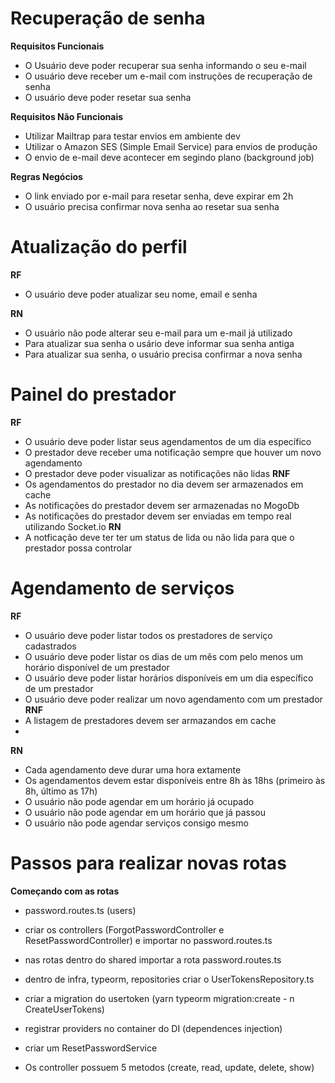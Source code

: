 
# Recuperação de senha
**Requisitos Funcionais**
- O Usuário deve poder  recuperar sua senha informando o seu e-mail
- O usuário deve receber um e-mail com instruções de recuperação de senha
- O usuário deve poder resetar sua senha

**Requisitos Não Funcionais**

- Utilizar Mailtrap para testar envios em ambiente dev
- Utilizar o Amazon SES (Simple Email Service)  para envios de produção
- O envio de e-mail deve acontecer em segindo plano (background job)


**Regras Negócios**
- O link enviado por e-mail para resetar senha, deve expirar em 2h
- O usuário precisa confirmar nova senha ao resetar sua senha



# Atualização do perfil

**RF**
- O usuário deve poder atualizar seu nome, email e senha

**RN**
- O usuário não pode alterar seu e-mail para um e-mail já utilizado
- Para atualizar sua senha o usário deve informar sua senha antiga
- Para atualizar sua senha, o usuário precisa confirmar a nova senha
# Painel do prestador
**RF**
- O usuário deve poder listar seus agendamentos de um dia específico
- O prestador deve receber uma notificação sempre que houver um novo agendamento
- O prestador deve poder visualizar as notificações não lidas
**RNF**
- Os agendamentos do prestador no dia devem ser armazenados em cache
- As notificações do prestador devem ser armazenadas no MogoDb
- As notificações do prestador devem ser enviadas em tempo real utilizando Socket.io
**RN**
- A notficação deve ter ter um status de lida ou não lida para que o prestador possa controlar

# Agendamento de serviços
**RF**
- O usuário deve poder listar todos os prestadores de serviço cadastrados
- O usuário deve poder listar os dias de um mês com pelo menos um horário disponível de um prestador
- O usuário deve poder listar horários disponíveis em um dia específico de um prestador
- O usuário deve poder realizar um novo agendamento com um prestador
**RNF**
- A listagem de prestadores devem ser armazandos em cache
-

**RN**
- Cada agendamento deve durar uma hora extamente
- Os agendamentos devem estar disponíveis entre 8h às 18hs (primeiro às 8h, último as 17h)
- O usuário não pode agendar em um horário  já ocupado
- O usuário não pode agendar em um horário que já passou
- O usuário não pode agendar serviços consigo mesmo


# Passos para realizar novas rotas
**Começando com as rotas**
- password.routes.ts  (users)
- criar os controllers (ForgotPasswordController e ResetPasswordController) e importar no password.routes.ts
- nas rotas dentro do shared importar a rota password.routes.ts
- dentro de infra, typeorm, repositories criar o UserTokensRepository.ts
- criar a migration do usertoken (yarn typeorm migration:create - n CreateUserTokens)
- registrar providers no container do DI (dependences injection)


- criar um ResetPasswordService


- Os controller possuem 5 metodos (create, read, update, delete, show)

